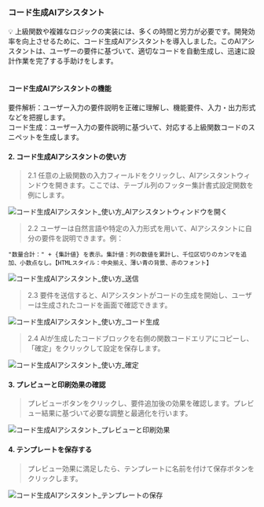 <h5 id="start"></h5>

### コード生成AIアシスタント

<aside>
💡 上級関数や複雑なロジックの実装には、多くの時間と労力が必要です。開発効率を向上させるために、コード生成AIアシスタントを導入しました。このAIアシスタントは、ユーザーの要件に基づいて、適切なコードを自動生成し、迅速に設計作業を完了する手助けをします。
</aside>
<br>

#### **コード生成AIアシスタントの機能**
要件解析：ユーザー入力の要件説明を正確に理解し、機能要件、入力・出力形式などを把握します。<br/>
コード生成：ユーザー入力の要件説明に基づいて、対応する上級関数コードのスニペットを生成します。<br/>

#### **2. コード生成AIアシスタントの使い方**

> 2.1 任意の上級関数の入力フィールドをクリックし、AIアシスタントウィンドウを開きます。ここでは、テーブル列のフッター集計書式設定関数を例にします。

![コード生成AIアシスタント_使い方_AIアシスタントウィンドウを開く](../_images/jp/コード生成AIアシスタント_使い方_AIアシスタントウィンドウを開く.gif)

> 2.2 ユーザーは自然言語や特定の入力形式を用いて、AIアシスタントに自分の要件を説明できます。例：
```
"数量合計：" + {集計値} を表示。集計値：列の数値を累計し、千位区切りのカンマを追加、小数点なし。【HTMLスタイル：中央揃え、薄い青の背景、赤のフォント】
```

![コード生成AIアシスタント_使い方_送信](../_images/jp/コード生成AIアシスタント_使い方_送信.png)

> 2.3 要件を送信すると、AIアシスタントがコードの生成を開始し、ユーザーは生成されたコードを画面で確認できます。

![コード生成AIアシスタント_使い方_コード生成](../_images/jp/コード生成AIアシスタント_使い方_コード生成.png)

> 2.4 AIが生成したコードブロックを右側の関数コードエリアにコピーし、「確定」をクリックして設定を保存します。

![コード生成AIアシスタント_使い方_確定](../_images/jp/コード生成AIアシスタント_使い方_確定.gif)

#### **3. プレビューと印刷効果の確認**
> プレビューボタンをクリックし、要件追加後の効果を確認します。プレビュー結果に基づいて必要な調整と最適化を行います。

![コード生成AIアシスタント_プレビューと印刷効果](../_images/jp/コード生成AIアシスタント_プレビューと印刷効果.gif)

#### **4. テンプレートを保存する**
> プレビュー効果に満足したら、テンプレートに名前を付けて保存ボタンをクリックします。

![コード生成AIアシスタント_テンプレートの保存](../_images/jp/コード生成AIアシスタント_テンプレートの保存.png)